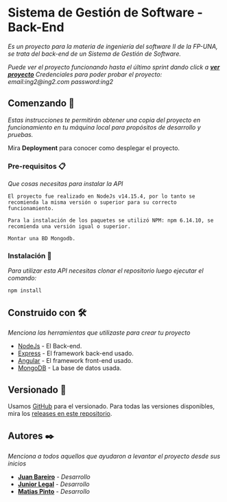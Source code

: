 # Sistema de Gestión de Software - Back-End

_Es un proyecto para la materia de ingeniería del software II de la FP-UNA, se trata del back-end de un Sistema de Gestión de Software._

_Puede ver el proyecto funcionando hasta el último sprint dando click a **[ver proyecto](https://back-end-inge2.herokuapp.com/#/login)**_
_Credenciales para poder probar el proyecto:_
_email:ing2@ing2.com_
_password:ing2_

## Comenzando 🚀

_Estas instrucciones te permitirán obtener una copia del proyecto en funcionamiento en tu máquina local para propósitos de desarrollo y pruebas._

Mira **Deployment** para conocer como desplegar el proyecto.

### Pre-requisitos 📋

_Que cosas necesitas para instalar la API_

```
El proyecto fue realizado en NodeJs v14.15.4, por lo tanto se recomienda la misma versión o superior para su correcto funcionamiento.

Para la instalación de los paquetes se utilizó NPM: npm 6.14.10, se recomienda una versión igual o superior.

Montar una BD Mongodb.
```

### Instalación 🔧

_Para utilizar esta API necesitas clonar el repositorio luego ejecutar el comando:_

```
npm install
```

## Construido con 🛠️

_Menciona las herramientas que utilizaste para crear tu proyecto_

- [NodeJs](https://nodejs.org/es/) - El Back-end.
- [Express](https://www.npmjs.com/package/express) - El framework back-end usado.
- [Angular](https://angular.io/) - El framework front-end usado.
- [MongoDB](https://www.mongodb.com) - La base de datos usada.

## Versionado 📌

Usamos [GitHub](https://github.com/mpv-25/back-end-inge2) para el versionado. Para todas las versiones disponibles, mira los [releases en este repositorio](https://github.com/mpv-25/back-end-inge2/releases).

## Autores ✒️

_Menciona a todos aquellos que ayudaron a levantar el proyecto desde sus inicios_

- **[Juan Bareiro](https://github.com/jubacardo)** - _Desarrollo_
- **[Junior Legal](https://github.com/JLegal93)** - _Desarrollo_
- **[Matias Pinto](https://github.com/Matias25pinto)** - _Desarrollo_
